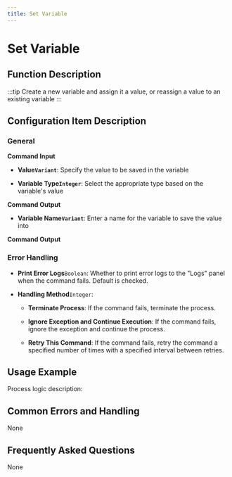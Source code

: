 ```yaml
---
title: Set Variable
---
```


# Set Variable

## Function Description

:::tip 
Create a new variable and assign it a value, or reassign a value to an existing variable
:::

## Configuration Item Description

### General

**Command Input**

- **Value`Variant`**: Specify the value to be saved in the variable

- **Variable Type`Integer`**: Select the appropriate type based on the variable's value


**Command Output**

- **Variable Name`Variant`**: Enter a name for the variable to save the value into


**Command Output**

### Error Handling

- **Print Error Logs**`Boolean`: Whether to print error logs to the "Logs" panel when the command fails. Default is checked. 

- **Handling Method**`Integer`:

    - **Terminate Process**: If the command fails, terminate the process.

    - **Ignore Exception and Continue Execution**: If the command fails, ignore the exception and continue the process.

    - **Retry This Command**: If the command fails, retry the command a specified number of times with a specified interval between retries.

## Usage Example

Process logic description:

## Common Errors and Handling

None

## Frequently Asked Questions

None

